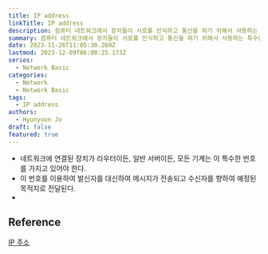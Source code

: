 ```yaml
---
title: IP address
linkTitle: IP address
description: 컴퓨터 네트워크에서 장치들이 서로를 인식하고 통신을 하기 위해서 사용하는 특수한 번호
summary: 컴퓨터 네트워크에서 장치들이 서로를 인식하고 통신을 하기 위해서 사용하는 특수한 번호
date: 2023-11-26T11:05:30.269Z
lastmod: 2023-12-09T06:00:25.173Z
series:
  - Network Basic
categories:
  - Network
  - Network Basic
tags:
  - IP address
authors:
  - Hyunyoun Jo
draft: false
featured: true
---
```


- 네트워크에 연결된 장치가 라우터이든, 일반 서버이든, 모든 기계는 이 특수한 번호를 가지고 있어야 한다.
- 이 번호를 이용하여 발신자를 대신하여 메시지가 전송되고 수신자를 향하여 예정된 목적지로 전달된다.
-

## Reference

[IP 주소](https://ko.wikipedia.org/wiki/IP_%EC%A3%BC%EC%86%8C)
